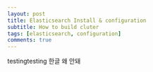 ```yaml
---
layout: post
title: Elasticsearch Install & configuration
subtitle: How to build cluter
tags: [elasticsearch, configuration]
comments: true
---
```

testingtesting
한글 왜 안돼
